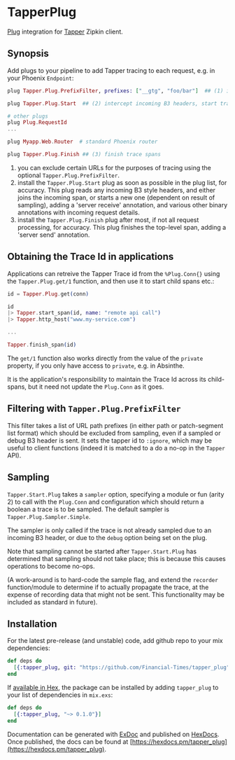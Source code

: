 # TapperPlug

[Plug](https://github.com/elixir-lang/plug) integration for [Tapper](https://github.com/Financial-Times/tapper) Zipkin client.

## Synopsis

Add plugs to your pipeline to add Tapper tracing to each request, e.g. in your Phoenix `Endpoint`:

```elixir
plug Tapper.Plug.PrefixFilter, prefixes: ["__gtg", "foo/bar"]  ## (1) ignored URL prefixes

plug Tapper.Plug.Start  ## (2) intercept incoming B3 headers, start trace

# other plugs
plug Plug.RequestId
...

plug Myapp.Web.Router  # standard Phoenix router

plug Tapper.Plug.Finish ## (3) finish trace spans
```

  1. you can exclude certain URLs for the purposes of tracing using the optional `Tapper.Plug.PrefixFilter`.
  2. install the `Tapper.Plug.Start` plug as soon as possible in the plug list, for accuracy. This plug reads any incoming B3 style headers, and either joins the incoming span, or starts a new one (dependent on result of sampling), adding a 'server receive' annotation, and various other binary annotations with incoming request details.
  3. install the `Tapper.Plug.Finish` plug after most, if not all request processing, for accuracy. This plug finishes the top-level span, adding a 'server send' annotation.

## Obtaining the Trace Id in applications

Applications can retreive the Tapper Trace id from the `%Plug.Conn{}` using the `Tapper.Plug.get/1` function, and then use it to start child spans etc.:

```elixir
id = Tapper.Plug.get(conn)

id 
|> Tapper.start_span(id, name: "remote api call")
|> Tapper.http_host("www.my-service.com")

...

Tapper.finish_span(id)
```

The `get/1` function also works directly from the value of the `private` property, if you only have access to `private`, e.g. in Absinthe.

It is the application's responsibility to maintain the Trace Id across its child-spans, but it need not update the `Plug.Conn` as it goes.

## Filtering with `Tapper.Plug.PrefixFilter`

This filter takes a list of URL path prefixes (in either path or patch-segment list format) which
should be excluded from sampling, even if a sampled or debug B3 header is sent. It sets the
tapper id to `:ignore`, which may be useful to client functions (indeed it is matched to a do a no-op in the
`Tapper` API).

## Sampling

`Tapper.Start.Plug` takes a `sampler` option, specifying a module or fun (arity 2)
to call with the `Plug.Conn` and configuration which should return a boolean a
trace is to be sampled. The default sampler is `Tapper.Plug.Sampler.Simple`. 

The sampler is only called if the trace is not already sampled due to an incoming B3 header,
or due to the `debug` option being set on the plug.

Note that sampling cannot be started after `Tapper.Start.Plug` has determined that sampling
should not take place; this is because this causes operations to become no-ops.

(A work-around is to hard-code the sample flag, and extend the `recorder` function/module
to determine if to actually propagate the trace, at the expense of recording data that might
not be sent. This functionality may be included as standard in future). 

## Installation

For the latest pre-release (and unstable) code, add github repo to your mix dependencies:

```elixir
def deps do
  [{:tapper_plug, git: "https://github.com/Financial-Times/tapper_plug"}]
end
```

If [available in Hex](https://hex.pm/docs/publish), the package can be installed
by adding `tapper_plug` to your list of dependencies in `mix.exs`:

```elixir
def deps do
  [{:tapper_plug, "~> 0.1.0"}]
end
```

Documentation can be generated with [ExDoc](https://github.com/elixir-lang/ex_doc)
and published on [HexDocs](https://hexdocs.pm). Once published, the docs can
be found at [https://hexdocs.pm/tapper_plug](https://hexdocs.pm/tapper_plug).

